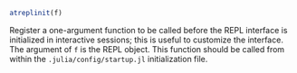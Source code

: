 ```julia
atreplinit(f)
```

Register a one-argument function to be called before the REPL interface is initialized in interactive sessions; this is useful to customize the interface. The argument of `f` is the REPL object. This function should be called from within the `.julia/config/startup.jl` initialization file.

